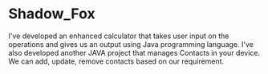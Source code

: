 # Shadow_Fox
I've developed an enhanced calculator that takes user input on the operations and gives us an output using Java programming language.
I've also developed another JAVA project that manages Contacts in your device. We can add, update, remove contacts based on our requirement.
